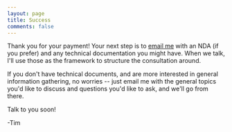 ```yaml
---
layout: page
title: Success
comments: false
---
```


Thank you for your payment! Your next step is to <a href="mailto:tsraveling@gmail.com">email me</a> with an NDA (if you prefer) and any technical documentation you might have. When we talk, I'll use those as the framework to structure the consultation around.

If you don't have technical documents, and are more interested in general information gathering, no worries -- just email me with the general topics you'd like to discuss and questions you'd like to ask, and we'll go from there.

Talk to you soon!

-Tim
